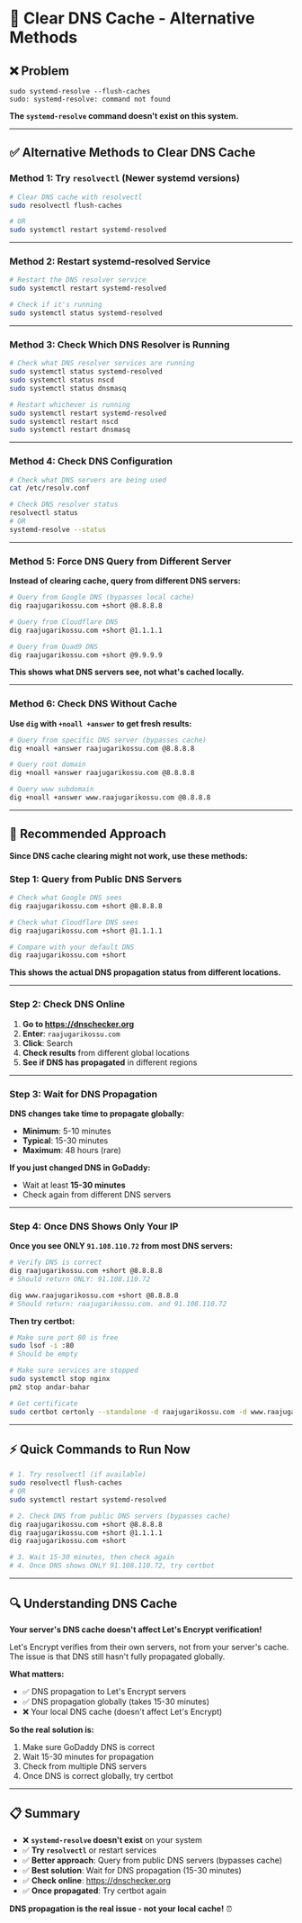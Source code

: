 # 🔄 Clear DNS Cache - Alternative Methods

## ❌ Problem

```
sudo systemd-resolve --flush-caches
sudo: systemd-resolve: command not found
```

**The `systemd-resolve` command doesn't exist on this system.**

---

## ✅ Alternative Methods to Clear DNS Cache

### Method 1: Try `resolvectl` (Newer systemd versions)

```bash
# Clear DNS cache with resolvectl
sudo resolvectl flush-caches

# OR
sudo systemctl restart systemd-resolved
```

---

### Method 2: Restart systemd-resolved Service

```bash
# Restart the DNS resolver service
sudo systemctl restart systemd-resolved

# Check if it's running
sudo systemctl status systemd-resolved
```

---

### Method 3: Check Which DNS Resolver is Running

```bash
# Check what DNS resolver services are running
sudo systemctl status systemd-resolved
sudo systemctl status nscd
sudo systemctl status dnsmasq

# Restart whichever is running
sudo systemctl restart systemd-resolved
sudo systemctl restart nscd
sudo systemctl restart dnsmasq
```

---

### Method 4: Check DNS Configuration

```bash
# Check what DNS servers are being used
cat /etc/resolv.conf

# Check DNS resolver status
resolvectl status
# OR
systemd-resolve --status
```

---

### Method 5: Force DNS Query from Different Server

**Instead of clearing cache, query from different DNS servers:**

```bash
# Query from Google DNS (bypasses local cache)
dig raajugarikossu.com +short @8.8.8.8

# Query from Cloudflare DNS
dig raajugarikossu.com +short @1.1.1.1

# Query from Quad9 DNS
dig raajugarikossu.com +short @9.9.9.9
```

**This shows what DNS servers see, not what's cached locally.**

---

### Method 6: Check DNS Without Cache

**Use `dig` with `+noall +answer` to get fresh results:**

```bash
# Query from specific DNS server (bypasses cache)
dig +noall +answer raajugarikossu.com @8.8.8.8

# Query root domain
dig +noall +answer raajugarikossu.com @8.8.8.8

# Query www subdomain
dig +noall +answer www.raajugarikossu.com @8.8.8.8
```

---

## 🎯 Recommended Approach

**Since DNS cache clearing might not work, use these methods:**

### Step 1: Query from Public DNS Servers

```bash
# Check what Google DNS sees
dig raajugarikossu.com +short @8.8.8.8

# Check what Cloudflare DNS sees
dig raajugarikossu.com +short @1.1.1.1

# Compare with your default DNS
dig raajugarikossu.com +short
```

**This shows the actual DNS propagation status from different locations.**

---

### Step 2: Check DNS Online

1. **Go to https://dnschecker.org**
2. **Enter**: `raajugarikossu.com`
3. **Click**: Search
4. **Check results** from different global locations
5. **See if DNS has propagated** in different regions

---

### Step 3: Wait for DNS Propagation

**DNS changes take time to propagate globally:**

- **Minimum**: 5-10 minutes
- **Typical**: 15-30 minutes
- **Maximum**: 48 hours (rare)

**If you just changed DNS in GoDaddy:**
- Wait at least **15-30 minutes**
- Check again from different DNS servers

---

### Step 4: Once DNS Shows Only Your IP

**Once you see ONLY `91.108.110.72` from most DNS servers:**

```bash
# Verify DNS is correct
dig raajugarikossu.com +short @8.8.8.8
# Should return ONLY: 91.108.110.72

dig www.raajugarikossu.com +short @8.8.8.8
# Should return: raajugarikossu.com. and 91.108.110.72
```

**Then try certbot:**

```bash
# Make sure port 80 is free
sudo lsof -i :80
# Should be empty

# Make sure services are stopped
sudo systemctl stop nginx
pm2 stop andar-bahar

# Get certificate
sudo certbot certonly --standalone -d raajugarikossu.com -d www.raajugarikossu.com
```

---

## ⚡ Quick Commands to Run Now

```bash
# 1. Try resolvectl (if available)
sudo resolvectl flush-caches
# OR
sudo systemctl restart systemd-resolved

# 2. Check DNS from public DNS servers (bypasses cache)
dig raajugarikossu.com +short @8.8.8.8
dig raajugarikossu.com +short @1.1.1.1
dig raajugarikossu.com +short

# 3. Wait 15-30 minutes, then check again
# 4. Once DNS shows ONLY 91.108.110.72, try certbot
```

---

## 🔍 Understanding DNS Cache

**Your server's DNS cache doesn't affect Let's Encrypt verification!**

Let's Encrypt verifies from their own servers, not from your server's cache. The issue is that DNS still hasn't fully propagated globally.

**What matters:**
- ✅ DNS propagation to Let's Encrypt servers
- ✅ DNS propagation globally (takes 15-30 minutes)
- ❌ Your local DNS cache (doesn't affect Let's Encrypt)

**So the real solution is:**
1. Make sure GoDaddy DNS is correct
2. Wait 15-30 minutes for propagation
3. Check from multiple DNS servers
4. Once DNS is correct globally, try certbot

---

## 📋 Summary

- ❌ **`systemd-resolve` doesn't exist** on your system
- ✅ **Try `resolvectl`** or restart services
- ✅ **Better approach**: Query from public DNS servers (bypasses cache)
- ✅ **Best solution**: Wait for DNS propagation (15-30 minutes)
- ✅ **Check online**: https://dnschecker.org
- ✅ **Once propagated**: Try certbot again

**DNS propagation is the real issue - not your local cache!** ⏰










